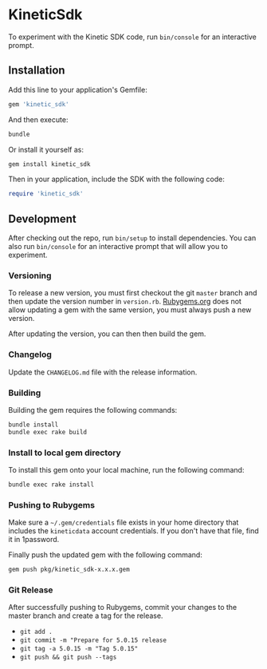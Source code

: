 # KineticSdk

To experiment with the Kinetic SDK code, run `bin/console` for an interactive prompt.

## Installation

Add this line to your application's Gemfile:

```ruby
gem 'kinetic_sdk'
```

And then execute:

```sh
bundle
```

Or install it yourself as:

```sh
gem install kinetic_sdk
```

Then in your application, include the SDK with the following code:

```ruby
require 'kinetic_sdk'
```

## Development

After checking out the repo, run `bin/setup` to install dependencies. You can also run `bin/console` for an interactive prompt that will allow you to experiment.

### Versioning

To release a new version, you must first checkout the git `master` branch and then update the version number in `version.rb`. [Rubygems.org](https://rubygems.org) does not allow updating a gem with the same version, you must always push a new version.

After updating the version, you can then then build the gem.

### Changelog

Update the `CHANGELOG.md` file with the release information.

### Building

Building the gem requires the following commands:

```sh
bundle install
bundle exec rake build
```

### Install to local gem directory

To install this gem onto your local machine, run the following command:

```sh
bundle exec rake install
```

### Pushing to Rubygems

Make sure a `~/.gem/credentials` file exists in your home directory that includes the `kineticdata` account credentials. If you don't have that file, find it in 1password.

Finally push the updated gem with the following command:

```sh
gem push pkg/kinetic_sdk-x.x.x.gem
```

### Git Release

After successfully pushing to Rubygems, commit your changes to the master branch and create a tag for the release.

* `git add .`
* `git commit -m "Prepare for 5.0.15 release`
* `git tag -a 5.0.15 -m "Tag 5.0.15"`
* `git push && git push --tags`
